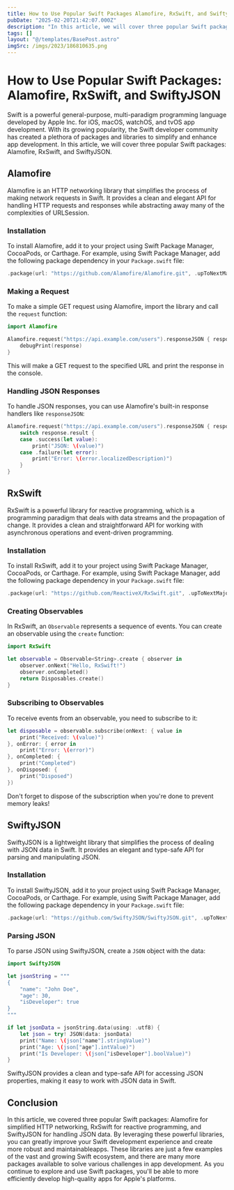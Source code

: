 ```yaml
---
title: How to Use Popular Swift Packages Alamofire, RxSwift, and SwiftyJSON
pubDate: "2025-02-20T21:42:07.000Z"
description: "In this article, we will cover three popular Swift packages: Alamofire, RxSwift, and SwiftyJSON"
tags: []
layout: "@/templates/BasePost.astro"
imgSrc: /imgs/2023/186810635.png
---
```

# How to Use Popular Swift Packages: Alamofire, RxSwift, and SwiftyJSON

Swift is a powerful general-purpose, multi-paradigm programming language developed by Apple Inc. for iOS, macOS, watchOS, and tvOS app development. With its growing popularity, the Swift developer community has created a plethora of packages and libraries to simplify and enhance app development. In this article, we will cover three popular Swift packages: Alamofire, RxSwift, and SwiftyJSON.

## Alamofire

Alamofire is an HTTP networking library that simplifies the process of making network requests in Swift. It provides a clean and elegant API for handling HTTP requests and responses while abstracting away many of the complexities of URLSession.

### Installation

To install Alamofire, add it to your project using Swift Package Manager, CocoaPods, or Carthage. For example, using Swift Package Manager, add the following package dependency in your `Package.swift` file:

```swift
.package(url: "https://github.com/Alamofire/Alamofire.git", .upToNextMajor(from: "5.4.0"))
```

### Making a Request

To make a simple GET request using Alamofire, import the library and call the `request` function:

```swift
import Alamofire

Alamofire.request("https://api.example.com/users").responseJSON { response in
    debugPrint(response)
}
```

This will make a GET request to the specified URL and print the response in the console.

### Handling JSON Responses

To handle JSON responses, you can use Alamofire's built-in response handlers like `responseJSON`:

```swift
Alamofire.request("https://api.example.com/users").responseJSON { response in
    switch response.result {
    case .success(let value):
        print("JSON: \(value)")
    case .failure(let error):
        print("Error: \(error.localizedDescription)")
    }
}
```

## RxSwift

RxSwift is a powerful library for reactive programming, which is a programming paradigm that deals with data streams and the propagation of change. It provides a clean and straightforward API for working with asynchronous operations and event-driven programming.

### Installation

To install RxSwift, add it to your project using Swift Package Manager, CocoaPods, or Carthage. For example, using Swift Package Manager, add the following package dependency in your `Package.swift` file:

```swift
.package(url: "https://github.com/ReactiveX/RxSwift.git", .upToNextMajor(from: "6.2.0"))
```

### Creating Observables

In RxSwift, an `Observable` represents a sequence of events. You can create an observable using the `create` function:

```swift
import RxSwift

let observable = Observable<String>.create { observer in
    observer.onNext("Hello, RxSwift!")
    observer.onCompleted()
    return Disposables.create()
}
```

### Subscribing to Observables

To receive events from an observable, you need to subscribe to it:

```swift
let disposable = observable.subscribe(onNext: { value in
    print("Received: \(value)")
}, onError: { error in
    print("Error: \(error)")
}, onCompleted: {
    print("Completed")
}, onDisposed: {
    print("Disposed")
})
```

Don't forget to dispose of the subscription when you're done to prevent memory leaks!

## SwiftyJSON

SwiftyJSON is a lightweight library that simplifies the process of dealing with JSON data in Swift. It provides an elegant and type-safe API for parsing and manipulating JSON.

### Installation

To install SwiftyJSON, add it to your project using Swift Package Manager, CocoaPods, or Carthage. For example, using Swift Package Manager, add the following package dependency in your `Package.swift` file:

```swift
.package(url: "https://github.com/SwiftyJSON/SwiftyJSON.git", .upToNextMajor(from: "5.0.0"))
```

### Parsing JSON

To parse JSON using SwiftyJSON, create a `JSON` object with the data:

```swift
import SwiftyJSON

let jsonString = """
{
    "name": "John Doe",
    "age": 30,
    "isDeveloper": true
}
"""

if let jsonData = jsonString.data(using: .utf8) {
    let json = try! JSON(data: jsonData)
    print("Name: \(json["name"].stringValue)")
    print("Age: \(json["age"].intValue)")
    print("Is Developer: \(json["isDeveloper"].boolValue)")
}
```

SwiftyJSON provides a clean and type-safe API for accessing JSON properties, making it easy to work with JSON data in Swift.

## Conclusion

In this article, we covered three popular Swift packages: Alamofire for simplified HTTP networking, RxSwift for reactive programming, and SwiftyJSON for handling JSON data. By leveraging these powerful libraries, you can greatly improve your Swift development experience and create more robust and maintainableapps. These libraries are just a few examples of the vast and growing Swift ecosystem, and there are many more packages available to solve various challenges in app development. As you continue to explore and use Swift packages, you'll be able to more efficiently develop high-quality apps for Apple's platforms.
